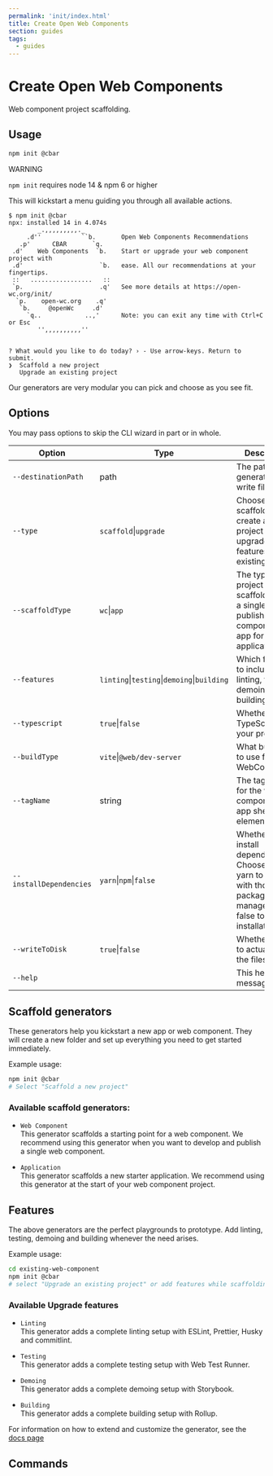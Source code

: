 ```yaml
---
permalink: 'init/index.html'
title: Create Open Web Components
section: guides
tags:
  - guides
---
```


# Create Open Web Components

Web component project scaffolding.

[//]: # 'AUTO INSERT HEADER PREPUBLISH'

## Usage

```bash
npm init @cbar
```

<div class="custom-block warning"><p class="custom-block-title">WARNING</p> <p><code>npm init</code> requires node 14 &amp; npm 6 or higher</p></div>

This will kickstart a menu guiding you through all available actions.

    $ npm init @cbar
    npx: installed 14 in 4.074s
            _.,,,,,,,,,._
         .d''           ``b.       Open Web Components Recommendations
       .p'      CBAR       `q.
     .d'    Web Components  `b.    Start or upgrade your web component project with
     .d'                     `b.   ease. All our recommendations at your fingertips.
     ::   .................   ::
     `p.                     .q'   See more details at https://open-wc.org/init/
      `p.    open-wc.org    .q'
       `b.     @openWc     .d'
         `q..            ..,'      Note: you can exit any time with Ctrl+C or Esc
            '',,,,,,,,,,''


    ? What would you like to do today? › - Use arrow-keys. Return to submit.
    ❯  Scaffold a new project
       Upgrade an existing project

Our generators are very modular you can pick and choose as you see fit.

## Options

You may pass options to skip the CLI wizard in part or in whole.

| Option                  | Type                                        | Description                                                                                                               |     |
| ----------------------- | ------------------------------------------- | ------------------------------------------------------------------------------------------------------------------------- | --- |
| `--destinationPath`     | path                                        | The path the generator will write files to                                                                                |     |
| `--type`                | `scaffold`\|`upgrade`                       | Choose scaffold to create a new project or upgrade to add features to an existing project                                 |     |
| `--scaffoldType`        | `wc`\|`app`                                 | The type of project to scaffold. wc for a single published component, app for an application                              |     |
| `--features`            | `linting`\|`testing`\|`demoing`\|`building` | Which features to include. linting, testing, demoing, or building                                                         |     |
| `--typescript`          | `true`\|`false`                             | Whether to use TypeScript in your project                                                                                 |     |
| `--buildType`           | `vite`\|`@web/dev-server`                   | What build tool to use for your WebComponent                                                                              |     |
| `--tagName`             | string                                      | The tag name for the web component or app shell element                                                                   |     |
| `--installDependencies` | `yarn`\|`npm`\|`false`                      | Whether to install dependencies. Choose npm or yarn to install with those package managers, or false to skip installation |     |
| `--writeToDisk`         | `true`\|`false`                             | Whether or not to actually write the files to disk                                                                        |     |
| `--help`                |                                             | This help message                                                                                                         |     |

## Scaffold generators

These generators help you kickstart a new app or web component.
They will create a new folder and set up everything you need to get started immediately.

Example usage:

```bash
npm init @cbar
# Select "Scaffold a new project"
```

### Available scaffold generators:

- `Web Component`<br/>
  This generator scaffolds a starting point for a web component. We recommend using this generator when you want to develop and publish a single web component.
  <br/>

- `Application`<br/>
  This generator scaffolds a new starter application. We recommend using this generator at the start of your web component project.
  <br/>

## Features

The above generators are the perfect playgrounds to prototype.
Add linting, testing, demoing and building whenever the need arises.

Example usage:

```bash
cd existing-web-component
npm init @cbar
# select "Upgrade an existing project" or add features while scaffolding
```

### Available Upgrade features

- `Linting`<br>
  This generator adds a complete linting setup with ESLint, Prettier, Husky and commitlint.
  <br/>

- `Testing`<br>
  This generator adds a complete testing setup with Web Test Runner.
  <br/>

- `Demoing`<br>
  This generator adds a complete demoing setup with Storybook.
  <br/>

- `Building`<br>
  This generator adds a complete building setup with Rollup.
  <br/>

For information on how to extend and customize the generator, see the [docs page](https://open-wc.org/docs/development/generator/#extending)

## Commands
